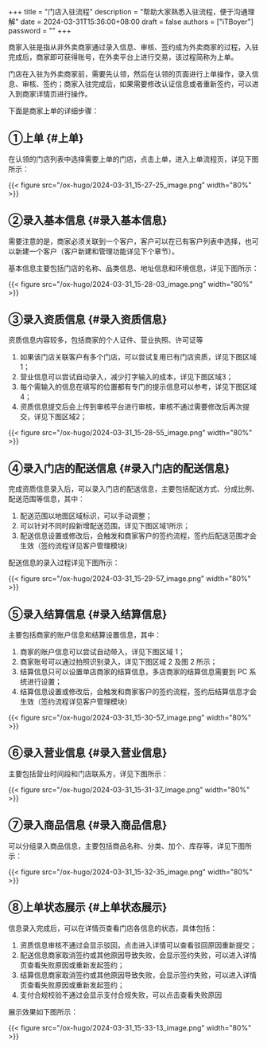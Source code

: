 +++
title = "门店入驻流程"
description = "帮助大家熟悉入驻流程，便于沟通理解"
date = 2024-03-31T15:36:00+08:00
draft = false
authors = ["iTBoyer"]
password = ""
+++

商家入驻是指从非外卖商家通过录入信息、审核、签约成为外卖商家的过程，入驻完成后，商家即可获得账号，在外卖平台上进行交易，该过程简称为上单。 

门店在入驻为外卖商家前，需要先认领，然后在认领的页面进行上单操作，录入信息、审核、签约；商家入驻完成后，如果需要修改认证信息或者重新签约，可以进入到商家详情页进行操作。 

下面是商家上单的详细步骤： 


## ①上单 {#上单}

在认领的门店列表中选择需要上单的门店，点击上单，进入上单流程页，详见下图所示： 

{{< figure src="/ox-hugo/2024-03-31_15-27-25_image.png" width="80%" >}} 


## ②录入基本信息 {#录入基本信息}

需要注意的是，商家必须关联到一个客户，客户可以在已有客户列表中选择，也可以新建一个客户（客户新建和管理功能详见下个章节）。 

基本信息主要包括门店的名称、品类信息、地址信息和环境信息，详见下图所示： 

{{< figure src="/ox-hugo/2024-03-31_15-28-03_image.png" width="80%" >}} 


## ③录入资质信息 {#录入资质信息}

资质信息内容较多，包括商家的个人证件、营业执照、许可证等 

1.  如果该门店关联客户有多个门店，可以尝试复用已有门店资质，详见下图区域1；
2.  营业信息可以尝试自动录入，减少打字输入的成本，详见下图区域3；
3.  每个需输入的信息在填写的位置都有专门的提示信息可以参考，详见下图区域4；
4.  资质信息提交后会上传到审核平台进行审核，审核不通过需要修改后再次提交，详见下图区域2；

{{< figure src="/ox-hugo/2024-03-31_15-28-55_image.png" width="80%" >}} 


## ④录入门店的配送信息 {#录入门店的配送信息}

完成资质信息录入后，可以录入门店的配送信息，主要包括配送方式、分成比例、配送范围等信息，其中： 

1.  配送范围以地图区域标识，可以手动调整；
2.  可以针对不同时段新增配送范围，详见下图区域1所示；
3.  配送信息设置或修改后，会触发和商家客户的签约流程，签约后配送范围才会生效（签约流程详见客户管理模块）

配送信息的录入过程详见下图所示： 

{{< figure src="/ox-hugo/2024-03-31_15-29-57_image.png" width="80%" >}} 


## ⑤录入结算信息 {#录入结算信息}

主要包括商家的账户信息和结算设置信息，其中： 

1.  商家的账户信息可以尝试自动带入，详见下图区域 1；
2.  商家账号可以通过拍照识别录入，详见下图区域 2 及图 2 所示；
3.  结算信息只可以设置单店商家的结算信息，多店商家的结算信息需要到 PC 系统进行设置；
4.  结算信息设置或修改后，会触发和商家客户的签约流程，签约后结算信息才会生效（签约流程详见客户管理模块）

{{< figure src="/ox-hugo/2024-03-31_15-30-57_image.png" width="80%" >}} 


## ⑥录入营业信息 {#录入营业信息}

主要包括营业时间段和门店联系方，详见下图所示： 

{{< figure src="/ox-hugo/2024-03-31_15-31-37_image.png" width="80%" >}} 


## ⑦录入商品信息 {#录入商品信息}

可以分组录入商品信息，主要包括商品名称、分类、加个、库存等，详见下图所示： 

{{< figure src="/ox-hugo/2024-03-31_15-32-35_image.png" width="80%" >}} 


## ⑧上单状态展示 {#上单状态展示}

信息录入完成后，可以在详情页查看门店各信息的状态，具体包括： 

1.  资质信息审核不通过会显示驳回，点击进入详情可以查看驳回原因重新提交；
2.  配送信息商家取消签约或其他原因导致失败，会显示签约失败，可以进入详情页查看失败原因或重新发起签约；
3.  结算信息商家取消签约或其他原因导致失败，会显示签约失败，可以进入详情页查看失败原因或重新发起签约；
4.  支付合规校验不通过会显示支付合规失败，可以点击查看失败原因

展示效果如下图所示： 

{{< figure src="/ox-hugo/2024-03-31_15-33-13_image.png" width="80%" >}} 

